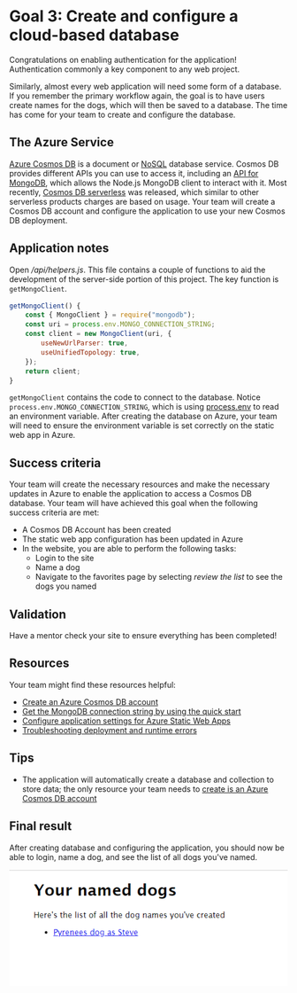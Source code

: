 # Goal 3: Create and configure a cloud-based database

Congratulations on enabling authentication for the application! Authentication commonly a key component to any web project.

Similarly, almost every web application will need some form of a database. If you remember the primary workflow again, the goal is to have users create names for the dogs, which will then be saved to a database. The time has come for your team to create and configure the database.

## The Azure Service

[Azure Cosmos DB](https://docs.microsoft.com/azure/cosmos-db/introduction) is a document or [NoSQL](https://en.wikipedia.org/wiki/NoSQL) database service. Cosmos DB provides different APIs you can use to access it, including an [API for MongoDB](https://docs.microsoft.com/azure/cosmos-db/introduction), which allows the Node.js MongoDB client to interact with it. Most recently, [Cosmos DB serverless](https://docs.microsoft.com/azure/cosmos-db/serverless) was released, which similar to other serverless products charges are based on usage. Your team will create a Cosmos DB account and configure the application to use your new Cosmos DB deployment.

## Application notes

Open */api/helpers.js*. This file contains a couple of functions to aid the development of the server-side portion of this project. The key function is `getMongoClient`.

```javascript
getMongoClient() {
    const { MongoClient } = require("mongodb");
    const uri = process.env.MONGO_CONNECTION_STRING;
    const client = new MongoClient(uri, {
        useNewUrlParser: true,
        useUnifiedTopology: true,
    });
    return client;
}
```

`getMongoClient` contains the code to connect to the database. Notice `process.env.MONGO_CONNECTION_STRING`, which is using [process.env](https://nodejs.org/dist/latest-v14.x/docs/api/process.html#process_process_env) to read an environment variable. After creating the database on Azure, your team will need to ensure the environment variable is set correctly on the static web app in Azure.

## Success criteria

Your team will create the necessary resources and make the necessary updates in Azure to enable the application to access a Cosmos DB database. Your team will have achieved this goal when the following success criteria are met:

- A Cosmos DB Account has been created
- The static web app configuration has been updated in Azure
- In the website, you are able to perform the following tasks:
  - Login to the site
  - Name a dog
  - Navigate to the favorites page by selecting *review the list* to see the dogs you named

## Validation

Have a mentor check your site to ensure everything has been completed!

## Resources

Your team might find these resources helpful:

- [Create an Azure Cosmos DB account](https://docs.microsoft.com/azure/cosmos-db/create-cosmosdb-resources-portal#create-an-azure-cosmos-db-account)
- [Get the MongoDB connection string by using the quick start](https://docs.microsoft.com/azure/cosmos-db/connect-mongodb-account#get-the-mongodb-connection-string-by-using-the-quick-start)
- [Configure application settings for Azure Static Web Apps](https://docs.microsoft.com/azure/static-web-apps/application-settings)
- [Troubleshooting deployment and runtime errors](https://docs.microsoft.com/azure/static-web-apps/troubleshooting)

## Tips

- The application will automatically create a database and collection to store data; the only resource your team needs to [create is an Azure Cosmos DB account](https://docs.microsoft.com/azure/cosmos-db/create-cosmosdb-resources-portal#create-an-azure-cosmos-db-account)

## Final result

After creating database and configuring the application, you should now be able to login, name a dog, and see the list of all dogs you've named.

![Screenshot of the named dogs page, showing the list of named dogs with a Pyrenees named as Steve](./media/named-dogs.png)
